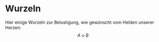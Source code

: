 # Wurzeln
Hier einige Wurzeln zur Belustigung, wie gewünscht vom Helden unserer Herzen:
$$A\cup B$$
